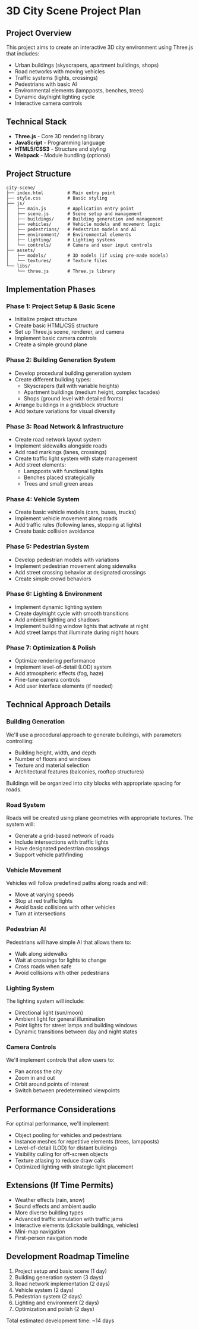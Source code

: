 # 3D City Scene Project Plan

## Project Overview
This project aims to create an interactive 3D city environment using Three.js that includes:
- Urban buildings (skyscrapers, apartment buildings, shops)
- Road networks with moving vehicles
- Traffic systems (lights, crossings)
- Pedestrians with basic AI
- Environmental elements (lampposts, benches, trees)
- Dynamic day/night lighting cycle
- Interactive camera controls

## Technical Stack
- **Three.js** - Core 3D rendering library
- **JavaScript** - Programming language
- **HTML5/CSS3** - Structure and styling
- **Webpack** - Module bundling (optional)

## Project Structure
```
city-scene/
├── index.html         # Main entry point
├── style.css          # Basic styling
├── js/
│   ├── main.js        # Application entry point
│   ├── scene.js       # Scene setup and management
│   ├── buildings/     # Building generation and management
│   ├── vehicles/      # Vehicle models and movement logic
│   ├── pedestrians/   # Pedestrian models and AI
│   ├── environment/   # Environmental elements
│   ├── lighting/      # Lighting systems
│   └── controls/      # Camera and user input controls
├── assets/
│   ├── models/        # 3D models (if using pre-made models)
│   └── textures/      # Texture files
└── libs/
    └── three.js       # Three.js library
```

## Implementation Phases

### Phase 1: Project Setup & Basic Scene
- Initialize project structure
- Create basic HTML/CSS structure
- Set up Three.js scene, renderer, and camera
- Implement basic camera controls
- Create a simple ground plane

### Phase 2: Building Generation System
- Develop procedural building generation system
- Create different building types:
  - Skyscrapers (tall with variable heights)
  - Apartment buildings (medium height, complex facades)
  - Shops (ground level with detailed fronts)
- Arrange buildings in a grid/block structure
- Add texture variations for visual diversity

### Phase 3: Road Network & Infrastructure
- Create road network layout system
- Implement sidewalks alongside roads
- Add road markings (lanes, crossings)
- Create traffic light system with state management
- Add street elements:
  - Lampposts with functional lights
  - Benches placed strategically
  - Trees and small green areas

### Phase 4: Vehicle System
- Create basic vehicle models (cars, buses, trucks)
- Implement vehicle movement along roads
- Add traffic rules (following lanes, stopping at lights)
- Create basic collision avoidance

### Phase 5: Pedestrian System
- Develop pedestrian models with variations
- Implement pedestrian movement along sidewalks
- Add street crossing behavior at designated crossings
- Create simple crowd behaviors

### Phase 6: Lighting & Environment
- Implement dynamic lighting system
- Create day/night cycle with smooth transitions
- Add ambient lighting and shadows
- Implement building window lights that activate at night
- Add street lamps that illuminate during night hours

### Phase 7: Optimization & Polish
- Optimize rendering performance
- Implement level-of-detail (LOD) system
- Add atmospheric effects (fog, haze)
- Fine-tune camera controls
- Add user interface elements (if needed)

## Technical Approach Details

### Building Generation
We'll use a procedural approach to generate buildings, with parameters controlling:
- Building height, width, and depth
- Number of floors and windows
- Texture and material selection
- Architectural features (balconies, rooftop structures)

Buildings will be organized into city blocks with appropriate spacing for roads.

### Road System
Roads will be created using plane geometries with appropriate textures. The system will:
- Generate a grid-based network of roads
- Include intersections with traffic lights
- Have designated pedestrian crossings
- Support vehicle pathfinding

### Vehicle Movement
Vehicles will follow predefined paths along roads and will:
- Move at varying speeds
- Stop at red traffic lights
- Avoid basic collisions with other vehicles
- Turn at intersections

### Pedestrian AI
Pedestrians will have simple AI that allows them to:
- Walk along sidewalks
- Wait at crossings for lights to change
- Cross roads when safe
- Avoid collisions with other pedestrians

### Lighting System
The lighting system will include:
- Directional light (sun/moon)
- Ambient light for general illumination
- Point lights for street lamps and building windows
- Dynamic transitions between day and night states

### Camera Controls
We'll implement controls that allow users to:
- Pan across the city
- Zoom in and out
- Orbit around points of interest
- Switch between predetermined viewpoints

## Performance Considerations
For optimal performance, we'll implement:
- Object pooling for vehicles and pedestrians
- Instance meshes for repetitive elements (trees, lampposts)
- Level-of-detail (LOD) for distant buildings
- Visibility culling for off-screen objects
- Texture atlasing to reduce draw calls
- Optimized lighting with strategic light placement

## Extensions (If Time Permits)
- Weather effects (rain, snow)
- Sound effects and ambient audio
- More diverse building types
- Advanced traffic simulation with traffic jams
- Interactive elements (clickable buildings, vehicles)
- Mini-map navigation
- First-person navigation mode

## Development Roadmap Timeline
1. Project setup and basic scene (1 day)
2. Building generation system (3 days)
3. Road network implementation (2 days)
4. Vehicle system (2 days)
5. Pedestrian system (2 days)
6. Lighting and environment (2 days)
7. Optimization and polish (2 days)

Total estimated development time: ~14 days